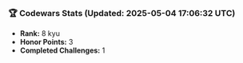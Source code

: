 ### 🏆 Codewars Stats (Updated: 2025-05-04 17:06:32 UTC)

- **Rank:** 8 kyu
- **Honor Points:** 3
- **Completed Challenges:** 1

